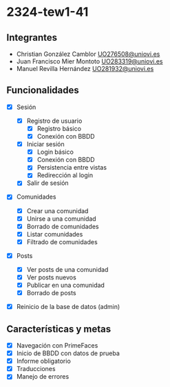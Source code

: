# 2324-tew1-41
## Integrantes
- Christian	González Camblor	UO276508@uniovi.es
- Juan Francisco Mier Montoto	UO283319@uniovi.es
- Manuel Revilla Hernández		UO281932@uniovi.es

## Funcionalidades
- [x] Sesión
  - [x] Registro de usuario
    - [x] Registro básico
    - [x] Conexión con BBDD
  - [x] Iniciar sesión
    - [x] Login básico
    - [x] Conexión con BBDD
    - [x] Persistencia entre vistas
    - [x] Redirección al login
  - [x] Salir de sesión
- [x] Comunidades
  - [x] Crear una comunidad
  - [x] Unirse a una comunidad
  - [x] Borrado de comunidades
  - [x] Listar comunidades
  - [x] Filtrado de comunidades
- [x] Posts
  - [x] Ver posts de una comunidad
  - [x] Ver posts nuevos
  - [x] Publicar en una comunidad
  - [x] Borrado de posts
- [x] Reinicio de la base de datos (admin)


## Características y metas
- [x] Navegación con PrimeFaces
- [x] Inicio de BBDD con datos de prueba
- [x] Informe obligatorio
- [x] Traducciones
- [x] Manejo de errores

